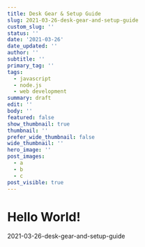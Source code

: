 ```yaml
---
title: Desk Gear & Setup Guide
slug: 2021-03-26-desk-gear-and-setup-guide
custom_slug: ''
status: ''
date: '2021-03-26'
date_updated: ''
author: ''
subtitle: ''
primary_tag: ''
tags:
  - javascript
  - node.js
  - web development
summary: draft
edit: ''
body: ''
featured: false
show_thumbnail: true
thumbnail: ''
prefer_wide_thumbnail: false
wide_thumbnail: ''
hero_image: ''
post_images:
  - a
  - b
  - c
post_visible: true
---
```

# Hello World!
2021-03-26-desk-gear-and-setup-guide